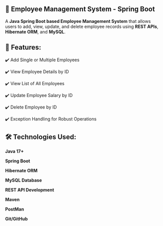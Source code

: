 ## 🏢 Employee Management System - Spring Boot

A **Java Spring Boot based Employee Management System** that allows users to add,
view, update, and delete employee records using **REST APIs**, **Hibernate ORM**, and **MySQL**.

## 🚀 Features:

✔️ Add Single or Multiple Employees

✔️ View Employee Details by ID

✔️ View List of All Employees

✔️ Update Employee Salary by ID

✔️ Delete Employee by ID

✔️ Exception Handling for Robust Operations

## 🛠️ Technologies Used:

**Java 17+**

**Spring Boot**

**Hibernate ORM**

**MySQL Database**

**REST API Development**

**Maven**

**PostMan**

**Git/GitHub**
